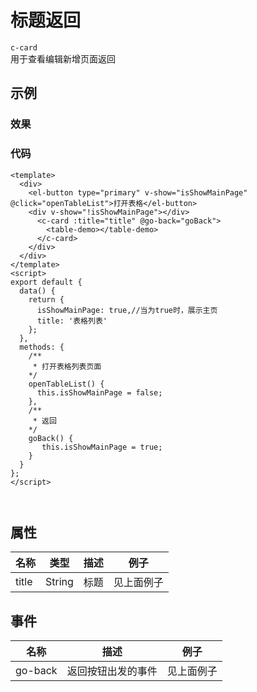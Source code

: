 # 标题返回

`c-card`  
用于查看编辑新增页面返回

## 示例

### 效果

<Demo>
  <CardDemo/>
</Demo>

### 代码

```vue
<template>
  <div>
    <el-button type="primary" v-show="isShowMainPage" @click="openTableList">打开表格</el-button>
    <div v-show="!isShowMainPage"></div>
      <c-card :title="title" @go-back="goBack">
        <table-demo></table-demo>
      </c-card>
    </div>
  </div>
</template>
<script>
export default {
  data() {
    return {
      isShowMainPage: true,//当为true时，展示主页
      title: '表格列表'
    };
  },
  methods: {
    /**
     * 打开表格列表页面
    */
    openTableList() {
      this.isShowMainPage = false;
    },
    /**
     * 返回
    */
    goBack() {
       this.isShowMainPage = true;
    }
  }
};
</script>



```

## 属性

| 名称  | 类型   | 描述 | 例子       |
| ----- | ------ | ---- | ---------- |
| title | String | 标题 | 见上面例子 |

## 事件

| 名称    | 描述               | 例子       |
| ------- | ------------------ | ---------- |
| go-back | 返回按钮出发的事件 | 见上面例子 |
